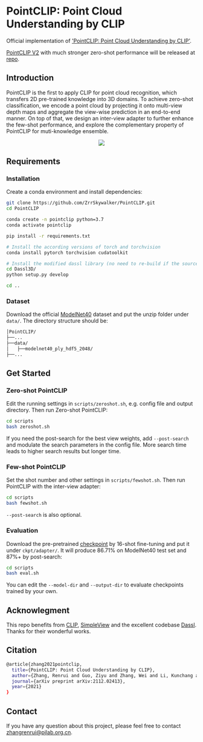 # PointCLIP: Point Cloud Understanding by CLIP
Official implementation of ['PointCLIP: Point Cloud Understanding by CLIP'](https://openaccess.thecvf.com/content/CVPR2022/papers/Zhang_PointCLIP_Point_Cloud_Understanding_by_CLIP_CVPR_2022_paper.pdf).



[PointCLIP V2](https://arxiv.org/pdf/2211.11682.pdf) with much stronger zero-shot performance will be released at [repo](https://github.com/yangyangyang127/PointCLIP_V2).

## Introduction
PointCLIP is the first to apply CLIP for point cloud recognition, which transfers 2D pre-trained knowledge into 3D domains. To achieve zero-shot classification, we encode a point cloud by projecting it onto multi-view depth maps and aggregate the view-wise prediction in an end-to-end manner. On top of that, we design an inter-view adapter to further enhance the few-shot performance, and explore the complementary property of PointCLIP for muti-knowledge ensemble.

<div align="center">
  <img src="./figs/pipeline.png"/>
</div>


## Requirements

### Installation
Create a conda environment and install dependencies:
```bash
git clone https://github.com/ZrrSkywalker/PointCLIP.git
cd PointCLIP

conda create -n pointclip python=3.7
conda activate pointclip

pip install -r requirements.txt

# Install the according versions of torch and torchvision
conda install pytorch torchvision cudatoolkit

# Install the modified dassl library (no need to re-build if the source code is changed)
cd Dassl3D/
python setup.py develop

cd ..
```

### Dataset
Download the official [ModelNet40](https://shapenet.cs.stanford.edu/media/modelnet40_ply_hdf5_2048.zip) dataset and put the unzip folder under `data/`.
The directory structure should be:
```bash
│PointCLIP/
├──...
├──data/
│   ├──modelnet40_ply_hdf5_2048/
├──...
```
### 

## Get Started

### Zero-shot PointCLIP
Edit the running settings in `scripts/zeroshot.sh`, e.g. config file and output directory. Then run Zero-shot PointCLIP:
```bash
cd scripts
bash zeroshot.sh
```
If you need the post-search for the best view weights, add `--post-search` and modulate the search parameters in the config file. More search time leads to higher search results but longer time.

### Few-shot PointCLIP
Set the shot number and other settings in `scripts/fewshot.sh`. Then run PointCLIP with the inter-view adapter:
```bash
cd scripts
bash fewshot.sh
```
`--post-search` is also optional.

### Evaluation
Download the pre-pretrained [checkpoint](https://drive.google.com/file/d/1hFswVidomLdYaWZZga6RpWRJW9-JJbHZ/view?usp=sharing) by 16-shot fine-tuning and put it under `ckpt/adapter/`. It will produce 86.71% on ModelNet40 test set and 87%+ by post-search:
```bash
cd scripts
bash eval.sh
```
You can edit the `--model-dir` and `--output-dir` to evaluate checkpoints trained by your own.

## Acknowlegment
This repo benefits from [CLIP](https://github.com/openai/CLIP), [SimpleView](https://github.com/princeton-vl/SimpleView) and the excellent codebase [Dassl](https://github.com/KaiyangZhou/Dassl.pytorch). Thanks for their wonderful works.

## Citation
```bash
@article{zhang2021pointclip,
  title={PointCLIP: Point Cloud Understanding by CLIP},
  author={Zhang, Renrui and Guo, Ziyu and Zhang, Wei and Li, Kunchang and Miao, Xupeng and Cui, Bin and Qiao, Yu and Gao, Peng and Li, Hongsheng},
  journal={arXiv preprint arXiv:2112.02413},
  year={2021}
}
```

## Contact
If you have any question about this project, please feel free to contact zhangrenrui@pjlab.org.cn.
